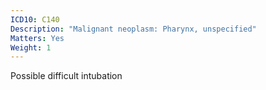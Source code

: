 ```yaml
---
ICD10: C140
Description: "Malignant neoplasm: Pharynx, unspecified"
Matters: Yes
Weight: 1
---
```

Possible difficult intubation
